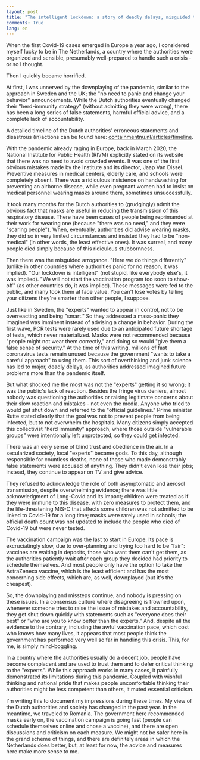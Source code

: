 ```yaml
---
layout: post
title: "The intelligent lockdown: a story of deadly delays, misguided trust, and lack of accountability"
comments: True
lang: en
---
```


When the first Covid-19 cases emerged in Europe a year ago, I considered myself lucky to be in The Netherlands, a country where the authorities were organized and sensible, presumably well-prepared to handle such a crisis - or so I thought.

<!--more-->

Then I quickly became horrified.  

At first, I was unnerved by the downplaying of the pandemic, similar to the approach in Sweden and the UK; the "no need to panic and change your behavior" announcements. While the Dutch authorities eventually changed their "herd-immunity strategy" (without admitting they were wrong), there has been a long series of false statements, harmful official advice, and a complete lack of accountability.

A detailed timeline of the Dutch authorities' erroneous statements and disastrous (in)actions can be found here: [containmentnu.nl/articles/timeline](https://www.containmentnu.nl/articles/timeline?lang=en).

With the pandemic already raging in Europe, back in March 2020, the National Institute for Public Health (RIVM) explicitly stated on its website that there was no need to avoid crowded events. It was one of the first obvious mistakes made by the Institute and its director, Jaap Van Dissel. Preventive measures in medical centers, elderly care, and schools were completely absent. There was a ridiculous insistence on handwashing for preventing an airborne disease, while even pregnant women had to insist on medical personnel wearing masks around them, sometimes unsuccessfully.

It took many months for the Dutch authorities to (grudgingly) admit the obvious fact that masks are useful in reducing the transmission of this respiratory disease. There have been cases of people being reprimanded at their work for wearing one (because "there was no need," and they were "scaring people"). When, eventually, authorities did advise wearing masks, they did so in very limited circumstances and insisted they had to be "non-medical" (in other words, the least effective ones). It was surreal, and many people died simply because of this ridiculous stubbornness.

Then there was the misguided arrogance. "Here we do things differently" (unlike in other countries where authorities panic for no reason, it was implied). "Our lockdown is intelligent" (not stupid, like everybody else's, it was implied). "We will not start the vaccination program too soon to show-off" (as other countries do, it was implied). These messages were fed to the public, and many took them at face value. You can't lose votes by telling your citizens they're smarter than other people, I suppose.

Just like in Sweden, the "experts" wanted to appear in control, not to be overreacting and being "smart." So they addressed a mass-panic they imagined was imminent instead of advising a change in behavior. During the first wave, PCR tests were rarely used due to an anticipated future shortage of tests, which never materialized. Masks were not recommended because "people might not wear them correctly," and doing so would "give them a false sense of security." At the time of this writing, millions of fast coronavirus tests remain unused because the government "wants to take a careful approach" to using them. This sort of overthinking and junk science has led to major, deadly delays, as authorities addressed imagined future problems more than the pandemic itself.

But what shocked me the most was not the "experts" getting it so wrong; it was the public's lack of reaction. Besides the fringe virus deniers, almost nobody was questioning the authorities or raising legitimate concerns about their slow reaction and mistakes - not even the media. Anyone who tried to would get shut down and referred to the "official guidelines." Prime minister Rutte stated clearly that the goal was not to prevent people from being infected, but to not overwhelm the hospitals. Many citizens simply accepted this collectivist "herd immunity" approach, where those outside "vulnerable groups" were intentionally left unprotected, so they could get infected.

There was an eery sense of blind trust and obedience in the air. In a secularized society, local "experts" became gods. To this day, although responsible for countless deaths, none of those who made demonstrably false statements were accused of anything. They didn't even lose their jobs; instead, they continue to appear on TV and give advice.

They refused to acknowledge the role of both asymptomatic and aerosol transmission, despite overwhelming evidence; there was little acknowledgment of Long-Covid and its impact; children were treated as if they were immune to this disease, with zero measures to protect them, and the life-threatening MIS-C that affects some children was not admitted to be linked to Covid-19 for a long time; masks were rarely used in schools; the official death count was not updated to include the people who died of Covid-19 but were never tested.

The vaccination campaign was the last to start in Europe. Its pace is excruciatingly slow, due to over-planning and trying too hard to be "fair": vaccines are waiting in deposits, those who want them can't get them, as the authorities patiently wait after each group they decided had priority to schedule themselves. And most people only have the option to take the AstraZeneca vaccine, which is the least efficient and has the most concerning side effects, which are, as well, downplayed (but it's the cheapest).

So, the downplaying and missteps continue, and nobody is pressing on these issues. In a consensus culture where disagreeing is frowned upon, whenever someone tries to raise the issue of mistakes and accountability, they get shut down quickly with statements such as "everyone does their best" or "who are you to know better than the experts." And, despite all the evidence to the contrary, including the awful vaccination pace, which cost who knows how many lives, it appears that most people think the government has performed very well so far in handling this crisis. This, for me, is simply mind-boggling.

In a country where the authorities usually do a decent job, people have become complacent and are used to trust them and to defer critical thinking to the "experts". While this approach works in many cases, it painfully demonstrated its limitations during this pandemic. Coupled with wishful thinking and national pride that makes people uncomfortable thinking their authorities might be less competent than others, it muted essential criticism.

I'm writing this to document my impressions during these times. My view of the Dutch authorities and society has changed in the past year. In the meantime, we traveled to Romania. The government here recommended masks early on, the vaccination campaign is going fast (people can schedule themselves online and chose a vaccine), and there are open discussions and criticism on each measure. We might not be safer here in the grand scheme of things, and there are definitely areas in which the Netherlands does better, but, at least for now, the advice and measures here make more sense to me.
